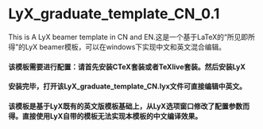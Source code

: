 # LyX_graduate_template_CN_0.1
This is A LyX beamer template in CN and EN.这是一个基于LaTeX的“所见即所得”的LyX beamer模板，可以在windows下实现中文和英文混合编辑。
#### 该模板需要进行配置：请首先安装CTeX套装或者TeXlive套装。然后安装LyX
#### 安装完毕，打开该LyX_graduate_template_CN.lyx文件可直接编辑中英文。
#### 该模板是基于LyX既有的英文版模板基础上，从LyX选项窗口修改了配置参数而得。直接使用LyX自带的模板无法实现本模板的中文编译效果。

